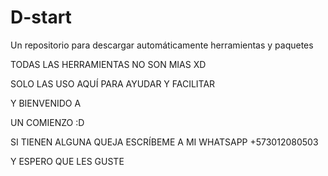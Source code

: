 # D-start
Un repositorio para descargar automáticamente herramientas y paquetes


TODAS LAS HERRAMIENTAS NO SON MIAS XD 

SOLO LAS USO AQUÍ PARA AYUDAR Y FACILITAR

Y BIENVENIDO A 


UN COMIENZO :D


SI TIENEN ALGUNA QUEJA ESCRÍBEME A MI WHATSAPP +573012080503

Y ESPERO QUE LES GUSTE
